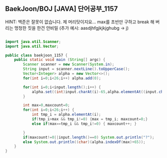 ## BaekJoon/BOJ [JAVA] 단어공부_1157

HINT: 백준은 잘못이 없습니다. 제 머리탓이지요... max를 초반만 구하고 break 해 버리는 멍청한 짓을 한건 안비밀
(추가 예시: aasdjhfgjkjkjghubg -> j)

```java

import java.util.Scanner;
import java.util.Vector;

public class baekjoon_1157 {
    public static void main (String[] argc) {
        Scanner scanner = new Scanner(System.in);
        String input = scanner.nextLine().toUpperCase();
        Vector<Integer> alpha = new Vector<>();
        for(int i=0;i<26;i++) alpha.add(0);

        for(int i=0;i<input.length();i++) {
            alpha.set((int)input.charAt(i)-65,alpha.elementAt((input.charAt(i)-65))+1);
        }

        int max=0,maxcount=0;
        for(int i=0;i<26;i++) {
            int tmp_i = alpha.elementAt(i);
            if(tmp_i>max && tmp_i!=0) {max = tmp_i; maxcount=0;}
            else if(max==tmp_i && tmp_i!=0) { maxcount++; }

        }
        if(maxcount!=0||input.length()==0) System.out.println("?");
        else System.out.println((char)(alpha.indexOf(max)+65));
    }
}


```
